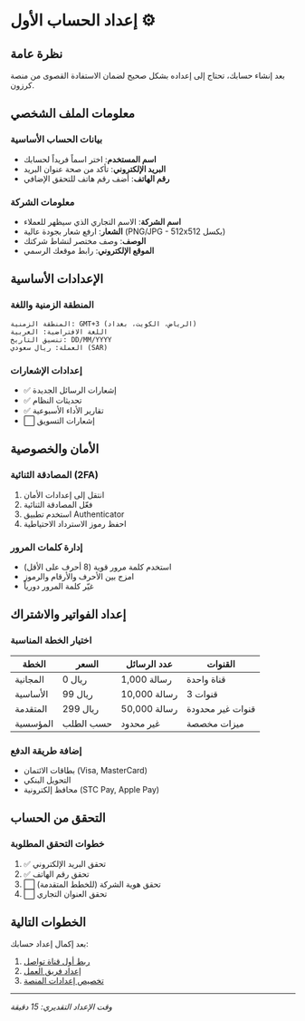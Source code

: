 # إعداد الحساب الأول ⚙️

## نظرة عامة
بعد إنشاء حسابك، تحتاج إلى إعداده بشكل صحيح لضمان الاستفادة القصوى من منصة كرزون.

## معلومات الملف الشخصي

### بيانات الحساب الأساسية
- **اسم المستخدم**: اختر اسماً فريداً لحسابك
- **البريد الإلكتروني**: تأكد من صحة عنوان البريد
- **رقم الهاتف**: أضف رقم هاتف للتحقق الإضافي

### معلومات الشركة
- **اسم الشركة**: الاسم التجاري الذي سيظهر للعملاء
- **الشعار**: ارفع شعار بجودة عالية (PNG/JPG - 512x512 بكسل)
- **الوصف**: وصف مختصر لنشاط شركتك
- **الموقع الإلكتروني**: رابط موقعك الرسمي

## الإعدادات الأساسية

### المنطقة الزمنية واللغة
```
المنطقة الزمنية: GMT+3 (الرياض، الكويت، بغداد)
اللغة الافتراضية: العربية
تنسيق التاريخ: DD/MM/YYYY
العملة: ريال سعودي (SAR)
```

### إعدادات الإشعارات
- ✅ إشعارات الرسائل الجديدة
- ✅ تحديثات النظام
- ✅ تقارير الأداء الأسبوعية
- ⬜ إشعارات التسويق

## الأمان والخصوصية

### المصادقة الثنائية (2FA)
1. انتقل إلى إعدادات الأمان
2. فعّل المصادقة الثنائية
3. استخدم تطبيق Authenticator
4. احفظ رموز الاسترداد الاحتياطية

### إدارة كلمات المرور
- استخدم كلمة مرور قوية (8 أحرف على الأقل)
- امزج بين الأحرف والأرقام والرموز
- غيّر كلمة المرور دورياً

## إعداد الفواتير والاشتراك

### اختيار الخطة المناسبة
| الخطة | السعر | عدد الرسائل | القنوات |
|-------|-------|------------|----------|
| المجانية | 0 ريال | 1,000 رسالة | قناة واحدة |
| الأساسية | 99 ريال | 10,000 رسالة | 3 قنوات |
| المتقدمة | 299 ريال | 50,000 رسالة | قنوات غير محدودة |
| المؤسسية | حسب الطلب | غير محدود | ميزات مخصصة |

### إضافة طريقة الدفع
- بطاقات الائتمان (Visa, MasterCard)
- التحويل البنكي
- محافظ إلكترونية (STC Pay, Apple Pay)

## التحقق من الحساب

### خطوات التحقق المطلوبة
1. ✅ تحقق البريد الإلكتروني
2. ✅ تحقق رقم الهاتف
3. ⬜ تحقق هوية الشركة (للخطط المتقدمة)
4. ⬜ تحقق العنوان التجاري

## الخطوات التالية

بعد إكمال إعداد حسابك:
1. [ربط أول قناة تواصل](./ربط-القنوات.md)
2. [إعداد فريق العمل](../الإدارة/إدارة-الفريق.md)
3. [تخصيص إعدادات المنصة](../الإدارة/إعدادات-المنصة.md)

---
*وقت الإعداد التقديري: 15 دقيقة*
